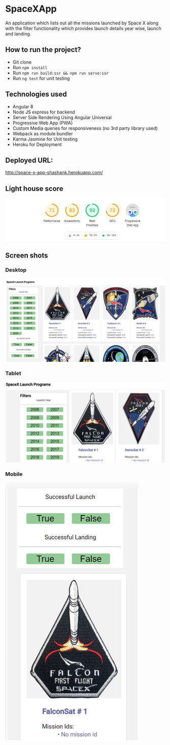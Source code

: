 # SpaceXApp

An application which lists out all the missions launched by Space X along with the filter functionality which provides launch details year wise, launch and landing. 

## How to run the project?
* Git clone
* Run `npm install`
* Run `npm run build:ssr && npm run serve:ssr`
* Run `ng test` for unit testing

## Technologies used
- Angular 8
- Node JS express for backend
- Server Side Rendering Using Angular Universal
- Progressive Web App (PWA)
- Custom Media queries for responsiveness (no 3rd party library used)
- Webpack as module bundler
- Karma Jasmine for Unit testing
- Heroku for Deployment

## Deployed URL:

http://space-x-app-shashank.herokuapp.com/

## Light house score
<img src="./images/lighthouse_score.PNG" alt="lighthouse_score">

## Screen shots

### Desktop
<img src="./images/desktop.PNG" alt="desktop">

### Tablet
<img src="./images/tablet.PNG" alt="tablet">

### Mobile
<img src="./images/mobile.png" alt="mobile">



